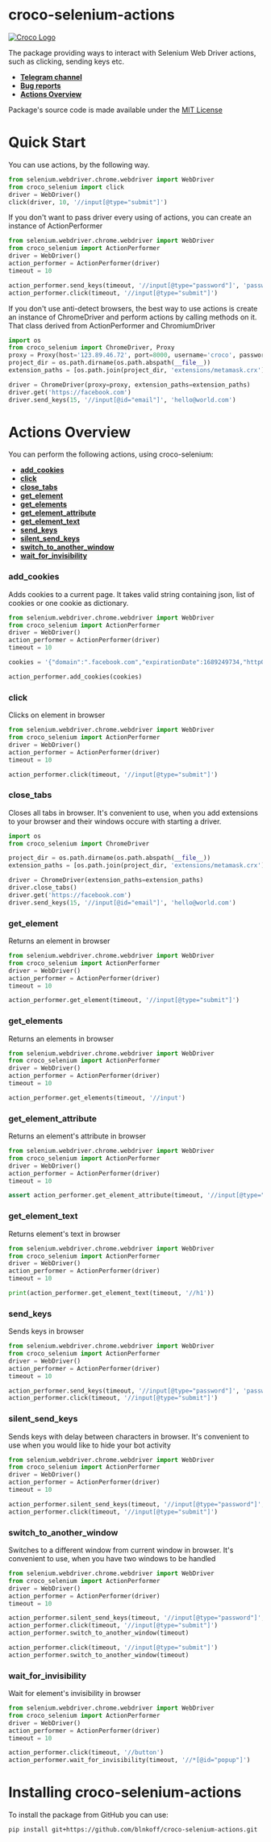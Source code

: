 # croco-selenium-actions
[![Croco Logo](https://i.ibb.co/G5Pjt6M/logo.png)](https://t.me/crocofactory)

The package providing ways to interact with Selenium Web Driver actions, such as clicking, sending keys etc.
    

- **[Telegram channel](https://t.me/crocofactory)**
- **[Bug reports](https://github.com/blnkoff/republik-warmer/issues)**
- **[Actions Overview](#actions-overview)**

Package's source code is made available under the [MIT License](LICENSE)

# Quick Start
     
You can use actions, by the following way.

```python
from selenium.webdriver.chrome.webdriver import WebDriver
from croco_selenium import click
driver = WebDriver()
click(driver, 10, '//input[@type="submit"]')
```

If you don't want to pass driver every using of actions, you can create an instance of ActionPerformer

```python
from selenium.webdriver.chrome.webdriver import WebDriver
from croco_selenium import ActionPerformer
driver = WebDriver()
action_performer = ActionPerformer(driver)
timeout = 10

action_performer.send_keys(timeout, '//input[@type="password"]', 'password')
action_performer.click(timeout, '//input[@type="submit"]')
```

If you don't use anti-detect browsers, the best way to use actions is create an instance of ChromeDriver and perform 
actions by calling methods on it. That class derived from ActionPerformer and ChromiumDriver

```python
import os
from croco_selenium import ChromeDriver, Proxy
proxy = Proxy(host='123.89.46.72', port=8000, username='croco', password='webDriver')
project_dir = os.path.dirname(os.path.abspath(__file__))
extension_paths = [os.path.join(project_dir, 'extensions/metamask.crx')]

driver = ChromeDriver(proxy=proxy, extension_paths=extension_paths)
driver.get('https://facebook.com')
driver.send_keys(15, '//input[@id="email"]', 'hello@world.com')
```

# Actions Overview
You can perform the following actions, using croco-selenium:

- **[add_cookies](#add_cookies)**
- **[click](#click)**
- **[close_tabs](#close_tabs)**
- **[get_element](#get_element)**
- **[get_elements](#get_elements)**
- **[get_element_attribute](#get_element_attribute)**
- **[get_element_text](#get_element_text)**
- **[send_keys](#send_keys)**
- **[silent_send_keys](#silent_send_keys)**
- **[switch_to_another_window](#switch_to_another_window)**
- **[wait_for_invisibility](#wait_for_invisibility)**

<h3 id="add_cookies">add_cookies</h3>
Adds cookies to a current page. It takes valid string containing json, list of cookies or one cookie as dictionary.

```python
from selenium.webdriver.chrome.webdriver import WebDriver
from croco_selenium import ActionPerformer
driver = WebDriver()
action_performer = ActionPerformer(driver)
timeout = 10

cookies = '{"domain":".facebook.com","expirationDate":1689249734,"httpOnly":true,"name":"c_user","path":"/","secure":true,"value":"100083466604886"}'

action_performer.add_cookies(cookies)
```

<h3 id="click">click</h3>
Clicks on element in browser

```python
from selenium.webdriver.chrome.webdriver import WebDriver
from croco_selenium import ActionPerformer
driver = WebDriver()
action_performer = ActionPerformer(driver)
timeout = 10

action_performer.click(timeout, '//input[@type="submit"]')
```

<h3 id="close_tabs">close_tabs</h3>
Closes all tabs in browser. It's convenient to use, when you add extensions to your browser and their windows occure with 
starting a driver.

```python
import os
from croco_selenium import ChromeDriver

project_dir = os.path.dirname(os.path.abspath(__file__))
extension_paths = [os.path.join(project_dir, 'extensions/metamask.crx')]

driver = ChromeDriver(extension_paths=extension_paths)
driver.close_tabs()
driver.get('https://facebook.com')
driver.send_keys(15, '//input[@id="email"]', 'hello@world.com')
```

<h3 id="get_element">get_element</h3>
Returns an element in browser

```python
from selenium.webdriver.chrome.webdriver import WebDriver
from croco_selenium import ActionPerformer
driver = WebDriver()
action_performer = ActionPerformer(driver)
timeout = 10

action_performer.get_element(timeout, '//input[@type="submit"]')
```

<h3 id="get_elements">get_elements</h3>
Returns an elements in browser

```python
from selenium.webdriver.chrome.webdriver import WebDriver
from croco_selenium import ActionPerformer
driver = WebDriver()
action_performer = ActionPerformer(driver)
timeout = 10

action_performer.get_elements(timeout, '//input')
```

<h3 id="get_element_attribute">get_element_attribute</h3>
Returns an element's attribute in browser

```python
from selenium.webdriver.chrome.webdriver import WebDriver
from croco_selenium import ActionPerformer
driver = WebDriver()
action_performer = ActionPerformer(driver)
timeout = 10

assert action_performer.get_element_attribute(timeout, '//input[@type="checkbox"]', 'checked')
```

<h3 id="get_element_text">get_element_text</h3>
Returns element's text in browser

```python
from selenium.webdriver.chrome.webdriver import WebDriver
from croco_selenium import ActionPerformer
driver = WebDriver()
action_performer = ActionPerformer(driver)
timeout = 10

print(action_performer.get_element_text(timeout, '//h1'))
```

<h3 id="send_keys">send_keys</h3>
Sends keys in browser

```python
from selenium.webdriver.chrome.webdriver import WebDriver
from croco_selenium import ActionPerformer
driver = WebDriver()
action_performer = ActionPerformer(driver)
timeout = 10

action_performer.send_keys(timeout, '//input[@type="password"]', 'password')
action_performer.click(timeout, '//input[@type="submit"]')
```

<h3 id="silent_send_keys">silent_send_keys</h3>
Sends keys with delay between characters in browser. It's convenient to use when you would like to hide your bot activity

```python
from selenium.webdriver.chrome.webdriver import WebDriver
from croco_selenium import ActionPerformer
driver = WebDriver()
action_performer = ActionPerformer(driver)
timeout = 10

action_performer.silent_send_keys(timeout, '//input[@type="password"]', 'password')
action_performer.click(timeout, '//input[@type="submit"]')
```

<h3 id="switch_to_another_window">switch_to_another_window</h3>
Switches to a different window from current window in browser. It's convenient to use, when you have two windows to be handled

```python
from selenium.webdriver.chrome.webdriver import WebDriver
from croco_selenium import ActionPerformer
driver = WebDriver()
action_performer = ActionPerformer(driver)
timeout = 10

action_performer.silent_send_keys(timeout, '//input[@type="password"]', 'password')
action_performer.click(timeout, '//input[@type="submit"]')
action_performer.switch_to_another_window(timeout)

action_performer.click(timeout, '//input[@type="submit"]')
action_performer.switch_to_another_window(timeout)
```

<h3 id="wait_for_invisibility">wait_for_invisibility</h3>
Wait for element's invisibility in browser

```python
from selenium.webdriver.chrome.webdriver import WebDriver
from croco_selenium import ActionPerformer
driver = WebDriver()
action_performer = ActionPerformer(driver)
timeout = 10

action_performer.click(timeout, '//button')
action_performer.wait_for_invisibility(timeout, '//*[@id="popup"]')
```


# Installing croco-selenium-actions

To install the package from GitHub you can use:

```sh
pip install git+https://github.com/blnkoff/croco-selenium-actions.git
```